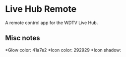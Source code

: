 
Live Hub Remote
===============

A remote control app for the WDTV Live Hub. 


Misc notes
----------
*Glow color: 41a7e2
*Icon color: 292929
*Icon shadow: 